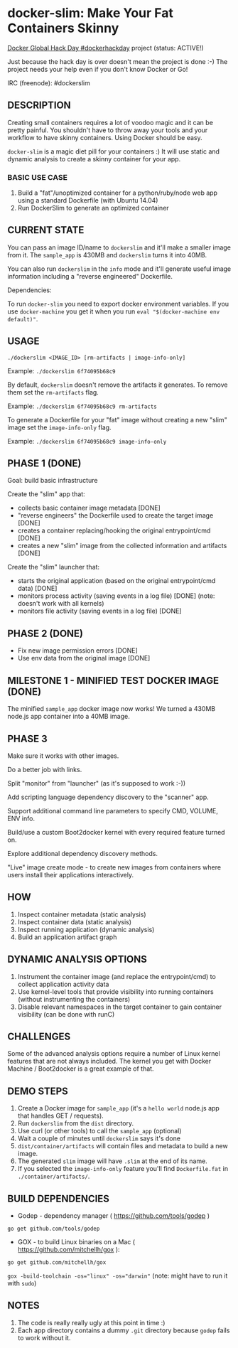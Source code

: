 # docker-slim: Make Your Fat Containers Skinny

[Docker Global Hack Day \#dockerhackday](https://www.docker.com/community/hackathon) project (status: ACTIVE!)

Just because the hack day is over doesn't mean the project is done :-) The project needs your help even if you don't know Docker or Go!

IRC (freenode): \#dockerslim

## DESCRIPTION


Creating small containers requires a lot of voodoo magic and it can be pretty painful. You shouldn't have to throw away your tools and your workflow to have skinny containers. Using Docker should be easy. 

`docker-slim` is a magic diet pill for your containers :) It will use static and dynamic analysis to create a skinny container for your app.


### BASIC USE CASE

1. Build a "fat"/unoptimized container for a python/ruby/node web app using a standard Dockerfile (with Ubuntu 14.04)
2. Run DockerSlim to generate an optimized container

## CURRENT STATE

You can pass an image ID/name to `dockerslim` and it'll make a smaller image from it. The `sample_app` is 430MB and `dockerslim` turns it into 40MB.

You can also run `dockerslim` in the `info` mode and it'll generate useful image information including a "reverse engineered" Dockerfile.

Dependencies:

To run `docker-slim` you need to export docker environment variables. If you use `docker-machine` you get it when you run `eval "$(docker-machine env default)"`.

## USAGE

`./dockerslim <IMAGE_ID> [rm-artifacts | image-info-only]`

Example: `./dockerslim 6f74095b68c9`

By default, `dockerslim` doesn't remove the artifacts it generates. To remove them set the `rm-artifacts` flag.

Example: `./dockerslim 6f74095b68c9 rm-artifacts`

To generate a Dockerfile for your "fat" image without creating a new "slim" image set the `image-info-only` flag.

Example: `./dockerslim 6f74095b68c9 image-info-only`

## PHASE 1 (DONE)

Goal: build basic infrastructure

Create the "slim" app that:

*  collects basic container image metadata [DONE]
*  "reverse engineers" the Dockerfile used to create the target image [DONE]
*  creates a container replacing/hooking the original entrypoint/cmd [DONE]
*  creates a new "slim" image from the collected information and artifacts [DONE]

Create the "slim" launcher that:

* starts the original application (based on the original entrypoint/cmd data) [DONE]
* monitors process activity (saving events in a log file) [DONE] (note: doesn't work with all kernels)
* monitors file activity (saving events in a log file) [DONE]

## PHASE 2 (DONE)

* Fix new image permission errors [DONE]
* Use env data from the original image [DONE]

## MILESTONE 1 - MINIFIED TEST DOCKER IMAGE (DONE)

The minified `sample_app` docker image now works! We turned a 430MB node.js app container into a 40MB image.

## PHASE 3

Make sure it works with other images.

Do a better job with links.

Split "monitor" from "launcher" (as it's supposed to work :-))

Add scripting language dependency discovery to the "scanner" app.

Support additional command line parameters to specify CMD, VOLUME, ENV info.

Build/use a custom Boot2docker kernel with every required feature turned on.

Explore additional dependency discovery methods.

"Live" image create mode - to create new images from containers where users install their applications interactively.

## HOW

1. Inspect container metadata (static analysis)
2. Inspect container data (static analysis)
3. Inspect running application (dynamic analysis)
4. Build an application artifact graph

## DYNAMIC ANALYSIS OPTIONS

1. Instrument the container image (and replace the entrypoint/cmd) to collect application activity data
2. Use kernel-level tools that provide visibility into running containers (without instrumenting the containers)
3. Disable relevant namespaces in the target container to gain container visibility (can be done with runC)

## CHALLENGES

Some of the advanced analysis options require a number of Linux kernel features that are not always included. The kernel you get with Docker Machine / Boot2docker is a great example of that.

## DEMO STEPS

1. Create a Docker image for `sample_app` (it's a `hello world` node.js app that handles GET / requests).
2. Run `dockerslim` from the `dist` directory.
3. Use curl (or other tools) to call the `sample_app` (optional)
4. Wait a couple of minutes until `dockerslim` says it's done
5. `dist/container/artifacts` will contain files and metadata to build a new image.
6. The generated `slim` image will have `.slim` at the end of its name.
7. If you selected the `image-info-only` feature you'll find `Dockerfile.fat` in `./container/artifacts/`.

## BUILD DEPENDENCIES

* Godep - dependency manager ( https://github.com/tools/godep )

`go get github.com/tools/godep`

* GOX - to build Linux binaries on a Mac ( https://github.com/mitchellh/gox ):

`go get github.com/mitchellh/gox`

`gox -build-toolchain -os="linux" -os="darwin"` (note:  might have to run it with `sudo`)

## NOTES

1. The code is really really ugly at this point in time :)
2. Each app directory contains a dummy `.git` directory because `godep` fails to work without it.






